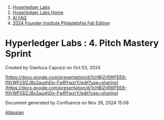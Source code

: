 1. [Hyperledger Labs](index.html)
2. [Hyperledger Labs Home](Hyperledger-Labs-Home_20283400.html)
3. [AI FAQ](AI-FAQ_20290949.html)
4. [2024 Founder Institute Philadelphia Fall Edition](2024-Founder-Institute-Philadelphia-Fall-Edition_20291388.html)

# Hyperledger Labs : 4. Pitch Mastery Sprint

Created by Gianluca Capuzzi on Oct 03, 2024

[https://docs.google.com/presentation/d/1cHBjZrRWFEE8-lfXrWFiI3lZJ8x2auqhDo-FwRYwzrY/edit?usp=sharing](https://docs.google.com/presentation/d/1cHBjZrRWFEE8-lfXrWFiI3lZJ8x2auqhDo-FwRYwzrY/edit?usp=sharing)

Document generated by Confluence on Nov 26, 2024 15:08

[Atlassian](http://www.atlassian.com/)
